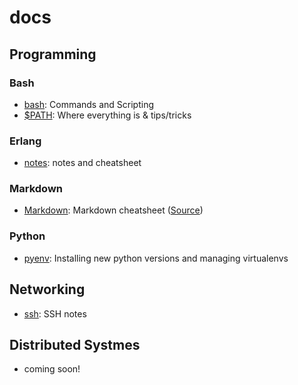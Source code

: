 # docs
## Programming
### Bash
- [bash](/src/bash.md): Commands and Scripting
- [$PATH](/src/path.md): Where everything is & tips/tricks

### Erlang
- [notes](/src/erlang.md): notes and cheatsheet

### Markdown
- [Markdown](/src/markdown.md): Markdown cheatsheet ([Source](https://github.com/adam-p/markdown-here/wiki/Markdown-Cheatsheet))

### Python
- [pyenv](/src/pyenv.md): Installing new python versions and managing virtualenvs

## Networking
- [ssh](/src/ssh.md): SSH notes

## Distributed Systmes
- coming soon!